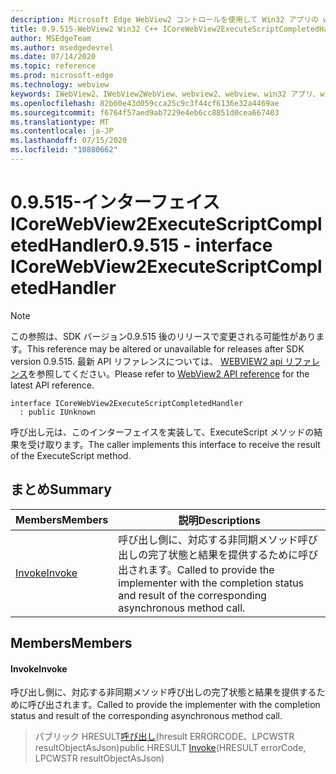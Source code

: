 ```yaml
---
description: Microsoft Edge WebView2 コントロールを使用して Win32 アプリの web コンテンツをホストする
title: 0.9.515-WebView2 Win32 C++ ICoreWebView2ExecuteScriptCompletedHandler
author: MSEdgeTeam
ms.author: msedgedevrel
ms.date: 07/14/2020
ms.topic: reference
ms.prod: microsoft-edge
ms.technology: webview
keywords: IWebView2、IWebView2WebView、webview2、webview、win32 アプリ、win32、edge、ICoreWebView2、ICoreWebView2Controller、browser control、edge html
ms.openlocfilehash: 82b60e43d059cca25c9c3f44cf6136e32a4469ae
ms.sourcegitcommit: f6764f57aed9ab7229e4eb6cc8851d0cea667403
ms.translationtype: MT
ms.contentlocale: ja-JP
ms.lasthandoff: 07/15/2020
ms.locfileid: "10880662"
---
```

# <span data-ttu-id="6c714-104">0.9.515-インターフェイス ICoreWebView2ExecuteScriptCompletedHandler</span><span class="sxs-lookup"><span data-stu-id="6c714-104">0.9.515 - interface ICoreWebView2ExecuteScriptCompletedHandler</span></span> 

> [!NOTE]
> <span data-ttu-id="6c714-105">この参照は、SDK バージョン0.9.515 後のリリースで変更される可能性があります。</span><span class="sxs-lookup"><span data-stu-id="6c714-105">This reference may be altered or unavailable for releases after SDK version 0.9.515.</span></span> <span data-ttu-id="6c714-106">最新 API リファレンスについては、 [WEBVIEW2 api リファレンス](../../../webview2-api-reference.md)を参照してください。</span><span class="sxs-lookup"><span data-stu-id="6c714-106">Please refer to [WebView2 API reference](../../../webview2-api-reference.md) for the latest API reference.</span></span>

```
interface ICoreWebView2ExecuteScriptCompletedHandler
  : public IUnknown
```

<span data-ttu-id="6c714-107">呼び出し元は、このインターフェイスを実装して、ExecuteScript メソッドの結果を受け取ります。</span><span class="sxs-lookup"><span data-stu-id="6c714-107">The caller implements this interface to receive the result of the ExecuteScript method.</span></span>

## <span data-ttu-id="6c714-108">まとめ</span><span class="sxs-lookup"><span data-stu-id="6c714-108">Summary</span></span>

 <span data-ttu-id="6c714-109">Members</span><span class="sxs-lookup"><span data-stu-id="6c714-109">Members</span></span>                        | <span data-ttu-id="6c714-110">説明</span><span class="sxs-lookup"><span data-stu-id="6c714-110">Descriptions</span></span>
--------------------------------|---------------------------------------------
[<span data-ttu-id="6c714-111">Invoke</span><span class="sxs-lookup"><span data-stu-id="6c714-111">Invoke</span></span>](#invoke) | <span data-ttu-id="6c714-112">呼び出し側に、対応する非同期メソッド呼び出しの完了状態と結果を提供するために呼び出されます。</span><span class="sxs-lookup"><span data-stu-id="6c714-112">Called to provide the implementer with the completion status and result of the corresponding asynchronous method call.</span></span>

## <span data-ttu-id="6c714-113">Members</span><span class="sxs-lookup"><span data-stu-id="6c714-113">Members</span></span>

#### <span data-ttu-id="6c714-114">Invoke</span><span class="sxs-lookup"><span data-stu-id="6c714-114">Invoke</span></span> 

<span data-ttu-id="6c714-115">呼び出し側に、対応する非同期メソッド呼び出しの完了状態と結果を提供するために呼び出されます。</span><span class="sxs-lookup"><span data-stu-id="6c714-115">Called to provide the implementer with the completion status and result of the corresponding asynchronous method call.</span></span>

> <span data-ttu-id="6c714-116">パブリック HRESULT[呼び出し](#invoke)(hresult ERRORCODE、LPCWSTR resultObjectAsJson)</span><span class="sxs-lookup"><span data-stu-id="6c714-116">public HRESULT [Invoke](#invoke)(HRESULT errorCode, LPCWSTR resultObjectAsJson)</span></span>

